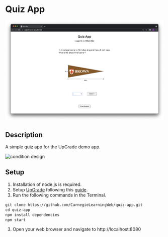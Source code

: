 # Quiz App
<img src="screenshot.png" alt="screenshot" width="1000"/>

## Description
A simple quiz app for the UpGrade demo app.

<img src="condition-design.jpg" alt="condition design" width="800"/>

## Setup
1. Installation of node.js is required.
2. Setup [UpGrade](https://github.com/CarnegieLearningWeb/UpGrade) following this [guide](https://upgrade-platform.gitbook.io/upgrade-documentation/hosting). 
3. Run the following commands in the Terminal.
```
git clone https://github.com/CarnegieLearningWeb/quiz-app.git
cd quiz-app
npm install dependencies
npm start
```
3. Open your web browser and navigate to http://localhost:8080
